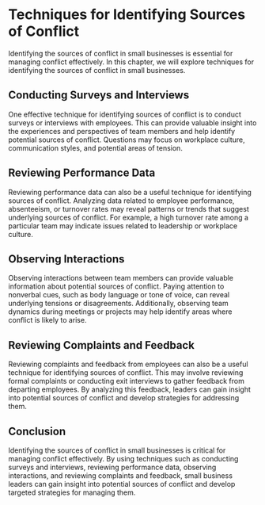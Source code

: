 Techniques for Identifying Sources of Conflict
==================================================================================================

Identifying the sources of conflict in small businesses is essential for managing conflict effectively. In this chapter, we will explore techniques for identifying the sources of conflict in small businesses.

Conducting Surveys and Interviews
---------------------------------

One effective technique for identifying sources of conflict is to conduct surveys or interviews with employees. This can provide valuable insight into the experiences and perspectives of team members and help identify potential sources of conflict. Questions may focus on workplace culture, communication styles, and potential areas of tension.

Reviewing Performance Data
--------------------------

Reviewing performance data can also be a useful technique for identifying sources of conflict. Analyzing data related to employee performance, absenteeism, or turnover rates may reveal patterns or trends that suggest underlying sources of conflict. For example, a high turnover rate among a particular team may indicate issues related to leadership or workplace culture.

Observing Interactions
----------------------

Observing interactions between team members can provide valuable information about potential sources of conflict. Paying attention to nonverbal cues, such as body language or tone of voice, can reveal underlying tensions or disagreements. Additionally, observing team dynamics during meetings or projects may help identify areas where conflict is likely to arise.

Reviewing Complaints and Feedback
---------------------------------

Reviewing complaints and feedback from employees can also be a useful technique for identifying sources of conflict. This may involve reviewing formal complaints or conducting exit interviews to gather feedback from departing employees. By analyzing this feedback, leaders can gain insight into potential sources of conflict and develop strategies for addressing them.

Conclusion
----------

Identifying the sources of conflict in small businesses is critical for managing conflict effectively. By using techniques such as conducting surveys and interviews, reviewing performance data, observing interactions, and reviewing complaints and feedback, small business leaders can gain insight into potential sources of conflict and develop targeted strategies for managing them.
